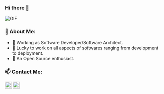 ### Hi there 👋

<img align="center" alt="GIF" src="https://media.giphy.com/media/13HgwGsXF0aiGY/giphy.gif" />
<br />

### 🤵 About Me:

- 🔭 Working as Software Developer/Software Architect.
- 🌱 Lucky to work on all aspects of softwares ranging from development to deployment. 
- 👯 An Open Source enthusiast.


### 📫 Contact Me:
<a href="https://twitter.com/dharmjit87">
  <img align="left" alt="Dharmjit's Twitter" width="22px" src="https://cdn.jsdelivr.net/npm/simple-icons@v3/icons/twitter.svg" />
</a>
<a href="https://www.linkedin.com/in/dharmjit/">
  <img align="left" alt="Dharmjit's Linkdein" width="22px" src="https://cdn.jsdelivr.net/npm/simple-icons@v3/icons/linkedin.svg" />
</a>
